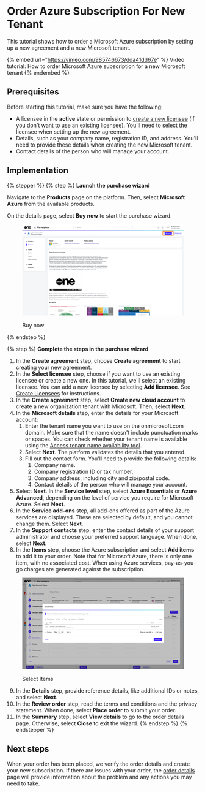 # Order Azure Subscription For New Tenant

This tutorial shows how to order a Microsoft Azure subscription by setting up a new agreement and a new Microsoft tenant.

{% embed url="https://vimeo.com/985746673/dda41dd67e" %}
Video tutorial: How to order Microsoft Azure subscription for a new Microsoft tenant
{% endembed %}

## Prerequisites

Before starting this tutorial, make sure you have the following:

* A licensee in the **active** state or permission to [create a new licensee](../../../modules-and-features/settings/licensees/create-licensees.md) (if you don't want to use an existing licensee). You'll need to select the licensee when setting up the new agreement.&#x20;
* Details, such as your company name, registration ID, and address. You'll need to provide these details when creating the new Microsoft tenant.
* Contact details of the person who will manage your account.&#x20;

## Implementation <a href="#id-1.-launch-the-purchase-wizard" id="id-1.-launch-the-purchase-wizard"></a>

{% stepper %}
{% step %}
**Launch the purchase wizard**

Navigate to the **Products** page on the platform. Then, select **Microsoft Azure** from the available products.

On the details page, select **Buy now** to start the purchase wizard.

<figure><img src="../../../.gitbook/assets/Azure BuyNow.png" alt=""><figcaption><p>Buy now</p></figcaption></figure>
{% endstep %}

{% step %}
**Complete the steps in the purchase wizard**

1. In the **Create agreement** step, choose **Create agreement** to start creating your new agreement.
2. In the **Select licensee** step, choose if you want to use an existing licensee or create a new one. In this tutorial, we'll select an existing licensee. You can add a new licensee by selecting **Add licensee**. See [Create Licensees](../../../modules-and-features/settings/licensees/create-licensees.md) for instructions.
3. In the **Create agreement** step, select **Create new cloud account** to create a new organization tenant with Microsoft. Then, select **Next**.
4. In the **Microsoft details** step, enter the details for your Microsoft account:
   1. Enter the tenant name you want to use on the onmicrosoft.com domain. Make sure that the name doesn't include punctuation marks or spaces. You can check whether your tenant name is available using the [Access tenant name availability tool](https://onmicrosoft.platform.softwareone.com/).
   2. Select **Next**. The platform validates the details that you entered.
   3. Fill out the contact form. You'll need to provide the following details:
      1. Company name.
      2. Company registration ID or tax number.
      3. Company address, including city and zip/postal code.
      4. Contact details of the person who will manage your account.&#x20;
5. Select **Next**. In the **Service level** step, select **Azure Essentials** or **Azure Advanced**, depending on the level of service you require for Microsoft Azure. Select **Next**.
6. In the **Service add-ons** step, all add-ons offered as part of the Azure services are displayed. These are selected by default, and you cannot change them. Select **Next**. &#x20;
7. In the **Support contacts** step, enter the contact details of your support administrator and choose your preferred support language. When done, select **Next**.
8. In the **Items** step, choose the Azure subscription and select **Add items** to add it to your order. Note that for Microsoft Azure, there is only one item, with no associated cost. When using Azure services, pay-as-you-go charges are generated against the subscription.

<figure><img src="../../../.gitbook/assets/azure_select_items.png" alt=""><figcaption><p>Select Items</p></figcaption></figure>

9. In the **Details** step, provide reference details, like additional IDs or notes, and select **Next**.
10. In the **Review order** step, read the terms and conditions and the privacy statement. When done, select **Place order** to submit your order.
11. In the **Summary** step, select **View details** to go to the order details page. Otherwise, select **Close** to exit the wizard.
{% endstep %}
{% endstepper %}

## Next steps

When your order has been placed, we verify the order details and create your new subscription. If there are issues with your order, the [order details ](https://docs.platform.softwareone.com/modules-and-features/marketplace/orders#subscription-details)page will provide information about the problem and any actions you may need to take.

